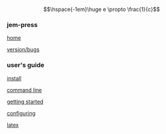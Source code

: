<!--<p style="text-align: center; margin-left: 0 !important;">-->
<!--<img src="images/print.png" width=150 height=150>-->
<!--</p>-->
$$\hspace{-1em}\huge e \propto \frac{1}{c}$$

### jem-press
[home](index.html)

[version/bugs](bugs.html)

### user's guide
[install](install.html)

[command line](command_line.html)

[getting started](getting_started.html)

[configuring](configuring.html)

[latex](latex.html)




